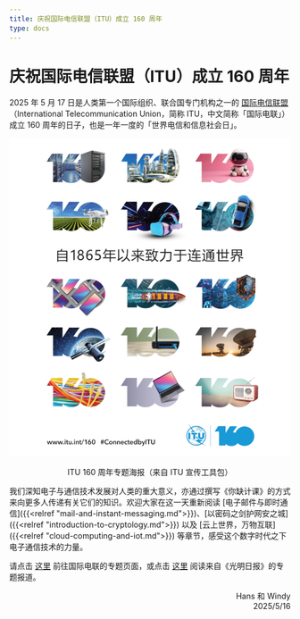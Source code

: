 ```yaml
---
title: 庆祝国际电信联盟（ITU）成立 160 周年
type: docs
---
```


# 庆祝国际电信联盟（ITU）成立 160 周年

2025 年 5 月 17 日是人类第一个国际组织、联合国专门机构之一的 [国际电信联盟](https://www.mfa.gov.cn/wjb_673085/zzjg_673183/gjs_673893/gjzz_673897/gjdx_674095/gk_674097/)（International Telecommunication Union，简称 ITU，中文简称「国际电联」）成立 160 周年的日子，也是一年一度的「世界电信和信息社会日」。

![ITU 160 周年专题海报](itu160/ITU160_Chinese.png#center)

<p style="text-align: center">ITU 160 周年专题海报（来自 ITU 宣传工具包）</p>

我们深知电子与通信技术发展对人类的重大意义，亦通过撰写《你缺计课》的方式来向更多人传递有关它们的知识。欢迎大家在这一天重新阅读 [电子邮件与即时通信]({{<relref "mail-and-instant-messaging.md">}})、[以密码之剑护网安之城]({{<relref "introduction-to-cryptology.md">}}) 以及 [云上世界，万物互联]({{<relref "cloud-computing-and-iot.md">}}) 等章节，感受这个数字时代之下电子通信技术的力量。

请点击 [这里](https://www.un.org/zh/observances/telecommunication-day) 前往国际电联的专题页面，或点击 [这里](https://news.gmw.cn/2025-05/15/content_38025956.htm) 阅读来自《光明日报》的专题报道。

<p style="text-align: end">Hans 和 Windy<br>2025/5/16</p>
